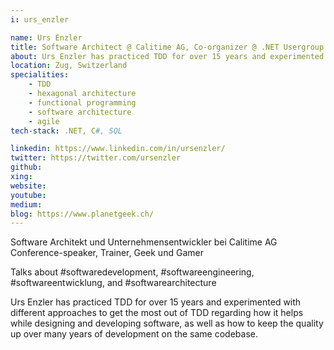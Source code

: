 ```yaml
---
i: urs_enzler

name: Urs Enzler
title: Software Architect @ Calitime AG, Co-organizer @ .NET Usergroup Zentralschweiz
about: Urs Enzler has practiced TDD for over 15 years and experimented with different approaches to get the most out of TDD
location: Zug, Switzerland
specialities:
    - TDD
    - hexagonal architecture
    - functional programming
    - software architecture
    - agile
tech-stack: .NET, C#, SQL

linkedin: https://www.linkedin.com/in/ursenzler/
twitter: https://twitter.com/ursenzler
github: 
xing: 
website: 
youtube: 
medium: 
blog: https://www.planetgeek.ch/
---
```


Software Architekt und Unternehmensentwickler bei Calitime AG Conference-speaker, Trainer, Geek und Gamer

Talks about #softwaredevelopment, #softwareengineering, #softwareentwicklung, and #softwarearchitecture



Urs Enzler has practiced TDD for over 15 years and experimented with different approaches to get the most out of TDD regarding how it helps while designing and developing software, as well as how to keep the quality up over many years of development on the same codebase.
